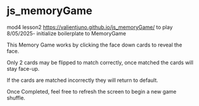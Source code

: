 # js_memoryGame

mod4 lesson2
 https://valientjuno.github.io/js_memoryGame/ to play
8/05/2025- initialize boilerplate to MemoryGame

This Memory Game works by clicking the face down cards to reveal the face.

Only 2 cards may be flipped to match correctly, once matched the cards will stay face-up.

If the cards are matched incorrectly they will return to default.

Once Completed, feel free to refresh the screen to begin a new game shuffle.
